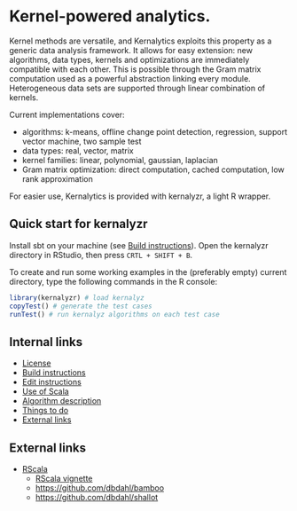 # Kernel-powered analytics.

Kernel methods are versatile, and Kernalytics exploits this property as a generic data analysis framework. It allows for easy extension: new algorithms, data types, kernels and optimizations are immediately compatible with each other. This is possible through the Gram matrix computation used as a powerful abstraction linking every module. Heterogeneous data sets are supported through linear combination of kernels.

Current implementations cover:

- algorithms: k-means, offline change point detection, regression, support vector machine, two sample test
- data types: real, vector, matrix
- kernel families: linear, polynomial, gaussian, laplacian
- Gram matrix optimization: direct computation, cached computation, low rank approximation

For easier use, Kernalytics is provided with kernalyzr, a light R wrapper.

## Quick start for kernalyzr

Install sbt on your machine (see [Build instructions](doc/build.md)). Open the kernalyzr directory in RStudio, then press `CRTL + SHIFT + B`.

To create and run some working examples in the (preferably empty) current directory, type the following commands in the R console:

```R
library(kernalyzr) # load kernalyz
copyTest() # generate the test cases
runTest() # run kernalyz algorithms on each test case
```

## Internal links

- [License](LICENSE)
- [Build instructions](doc/build.md)
- [Edit instructions](doc/ide.md)
- [Use of Scala](doc/scala.md)
- [Algorithm description](doc/algoDesc.md)
- [Things to do](TODO.md)
- [External links](doc/links.md)

## External links

- [RScala](https://github.com/dbdahl/rscala)
  - [RScala vignette](https://dahl.byu.edu/public/rscala/rscala.pdf)
  - https://github.com/dbdahl/bamboo
  - https://github.com/dbdahl/shallot

